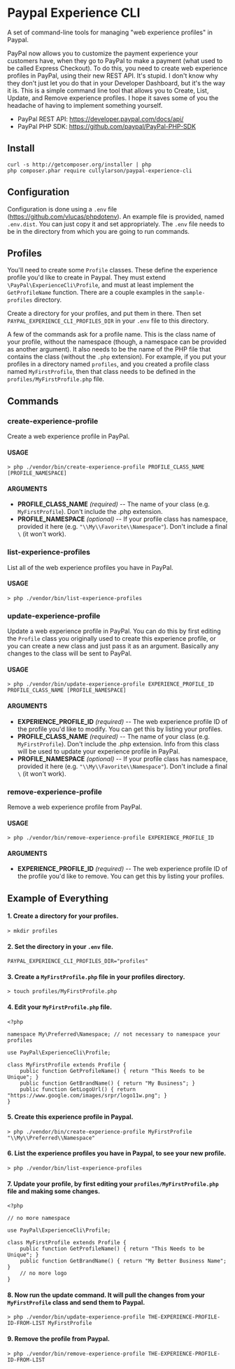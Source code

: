 # Paypal Experience CLI

A set of command-line tools for managing "web experience profiles" in Paypal.

PayPal now allows you to customize the payment experience your customers have, when they go to PayPal to make a payment (what used to be called Express Checkout).  To do this, you need to create web experience profiles in PayPal, using their new REST API.  It's stupid. I don't know why they don't just let you do that in your Developer Dashboard, but it's the way it is.  This is a simple command line tool that allows you to Create, List, Update, and Remove experience profiles. I hope it saves some of you the headache of having to implement something yourself.

- PayPal REST API:  https://developer.paypal.com/docs/api/
- PayPal PHP SDK:  https://github.com/paypal/PayPal-PHP-SDK

## Install

```
curl -s http://getcomposer.org/installer | php
php composer.phar require cullylarson/paypal-experience-cli
```

## Configuration

Configuration is done using a `.env` file (https://github.com/vlucas/phpdotenv).  An example file is provided, named `.env.dist`.  You can just copy it and set appropriately.  The `.env` file needs to be in the directory from which you are going to run commands.

## Profiles

You'll need to create some `Profile` classes.  These define the experience profile you'd like to create in Paypal.  They must extend `\PayPal\ExperienceCli\Profile`, and must at least implement the `GetProfileName` function.  There are a couple examples in the `sample-profiles` directory.

Create a directory for your profiles, and put them in there.  Then set `PAYPAL_EXPERIENCE_CLI_PROFILES_DIR` in your `.env` file to this directory.

A few of the commands ask for a profile name.  This is the class name of your profile, without the namespace (though, a namespace can be provided as another argument).  It also needs to be the name of the PHP file that contains the class (without the `.php` extension).  For example, if you put your profiles in a directory named `profiles`, and you created a profile class named `MyFirstProfile`, then that class needs to be defined in the `profiles/MyFirstProfile.php` file.

## Commands

### create-experience-profile

Create a web experience profile in PayPal.

#### USAGE

```
> php ./vendor/bin/create-experience-profile PROFILE_CLASS_NAME [PROFILE_NAMESPACE]
```
#### ARGUMENTS

- **PROFILE_CLASS_NAME** *(required)* -- The name of your class (e.g. `MyFirstProfile`).  Don't include the .php extension.
- **PROFILE_NAMESPACE** *(optional)* -- If your profile class has namespace, provided it here (e.g. `"\\My\\Favorite\\Namespace"`).  Don't include a final `\` (it won't work).


### list-experience-profiles

List all of the web experience profiles you have in PayPal.

#### USAGE

```
> php ./vendor/bin/list-experience-profiles
```

### update-experience-profile

Update a web experience profile in PayPal.  You can do this by first editing the `Profile` class you originally used to create this experience profile, or you can create a new class and just pass it as an argument.  Basically any changes to the class will be sent to PayPal.

#### USAGE

```
> php ./vendor/bin/update-experience-profile EXPERIENCE_PROFILE_ID PROFILE_CLASS_NAME [PROFILE_NAMESPACE]
```
#### ARGUMENTS

- **EXPERIENCE_PROFILE_ID** *(required)* -- The web experience profile ID of the profile you'd like to modify.  You can get this by listing your profiles.
- **PROFILE_CLASS_NAME** *(required)* -- The name of your class (e.g. `MyFirstProfile`).  Don't include the .php extension.  Info from this class will be used to update your experience profile in PayPal.
- **PROFILE_NAMESPACE** *(optional)* -- If your profile class has namespace, provided it here (e.g. `"\\My\\Favorite\\Namespace"`).  Don't include a final `\` (it won't work).


### remove-experience-profile

Remove a web experience profile from PayPal.

#### USAGE

```
> php ./vendor/bin/remove-experience-profile EXPERIENCE_PROFILE_ID
```
#### ARGUMENTS

- **EXPERIENCE_PROFILE_ID** *(required)* -- The web experience profile ID of the profile you'd like to remove.  You can get this by listing your profiles.


## Example of Everything

#### 1. Create a directory for your profiles.

```
> mkdir profiles
```

#### 2. Set the directory in your `.env` file.

```
PAYPAL_EXPERIENCE_CLI_PROFILES_DIR="profiles"
```

#### 3. Create a `MyFirstProfile.php` file in your profiles directory.

```
> touch profiles/MyFirstProfile.php
```

#### 4. Edit your `MyFirstProfile.php` file.

```
<?php

namespace My\Preferred\Namespace; // not necessary to namespace your profiles

use PayPal\ExperienceCli\Profile;

class MyFirstProfile extends Profile {
    public function GetProfileName() { return "This Needs to be Unique"; }
    public function GetBrandName() { return "My Business"; }
    public function GetLogoUrl() { return "https://www.google.com/images/srpr/logo11w.png"; }
}
```

#### 5. Create this experience profile in Paypal.

```
> php ./vendor/bin/create-experience-profile MyFirstProfile "\\My\\Preferred\\Namespace"
```

#### 6. List the experience profiles you have in Paypal, to see your new profile.

```
> php ./vendor/bin/list-experience-profiles
```

#### 7. Update your profile, by first editing your `profiles/MyFirstProfile.php` file and making some changes.

```
<?php

// no more namespace

use PayPal\ExperienceCli\Profile;

class MyFirstProfile extends Profile {
    public function GetProfileName() { return "This Needs to be Unique"; }
    public function GetBrandName() { return "My Better Business Name"; }
    // no more logo
}
```

#### 8. Now run the update command.  It will pull the changes from your `MyFirstProfile` class and send them to Paypal.

```
> php ./vendor/bin/update-experience-profile THE-EXPERIENCE-PROFILE-ID-FROM-LIST MyFirstProfile
```

#### 9. Remove the profile from Paypal.

```
> php ./vendor/bin/remove-experience-profile THE-EXPERIENCE-PROFILE-ID-FROM-LIST
```